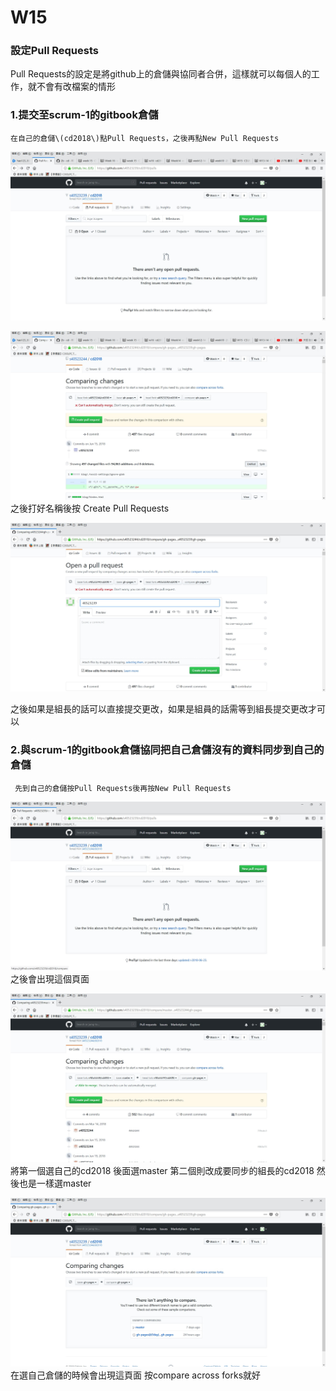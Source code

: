 # W15

### 設定Pull Requests

Pull Requests的設定是將github上的倉儲與協同者合併，這樣就可以每個人的工作，就不會有改檔案的情形

### 1.提交至scrum-1的gitbook倉儲

    在自己的倉儲\(cd2018\)點Pull Requests，之後再點New Pull Requests

![](/assets/P1.jpg)

![](/assets/P2.jpg)之後打好名稱後按 Create Pull Requests

![](/assets/P3.jpg) 

之後如果是組長的話可以直接提交更改，如果是組員的話需等到組長提交更改才可以

### 2.與scrum-1的gitbook倉儲協同把自己倉儲沒有的資料同步到自己的倉儲

     先到自己的倉儲按Pull Requests後再按New Pull Requests

![](/assets/P4.jpg)之後會出現這個頁面

![](/assets/P5.jpg)將第一個選自己的cd2018 後面選master 第二個則改成要同步的組長的cd2018 然後也是一樣選master

![](/assets/P6.jpg)在選自己倉儲的時候會出現這頁面 按compare across forks就好











